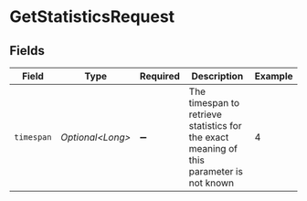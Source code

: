 # GetStatisticsRequest


## Fields

| Field                                                                                     | Type                                                                                      | Required                                                                                  | Description                                                                               | Example                                                                                   |
| ----------------------------------------------------------------------------------------- | ----------------------------------------------------------------------------------------- | ----------------------------------------------------------------------------------------- | ----------------------------------------------------------------------------------------- | ----------------------------------------------------------------------------------------- |
| `timespan`                                                                                | *Optional\<Long>*                                                                         | :heavy_minus_sign:                                                                        | The timespan to retrieve statistics for<br/>the exact meaning of this parameter is not known<br/> | 4                                                                                         |